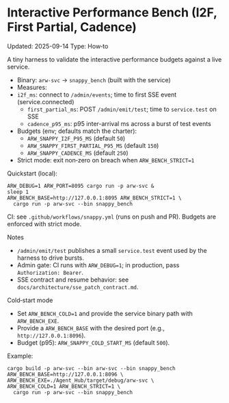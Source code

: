 # Interactive Performance Bench (I2F, First Partial, Cadence)
Updated: 2025-09-14
Type: How‑to

A tiny harness to validate the interactive performance budgets against a live service.

- Binary: `arw-svc` → `snappy_bench` (built with the service)
- Measures:
- `i2f_ms`: connect to `/admin/events`; time to first SSE event (service.connected)
  - `first_partial_ms`: POST `/admin/emit/test`; time to `service.test` on SSE
  - `cadence_p95_ms`: p95 inter-arrival ms across a burst of test events
- Budgets (env; defaults match the charter):
  - `ARW_SNAPPY_I2F_P95_MS` (default `50`)
  - `ARW_SNAPPY_FIRST_PARTIAL_P95_MS` (default `150`)
  - `ARW_SNAPPY_CADENCE_MS` (default `250`)
- Strict mode: exit non‑zero on breach when `ARW_BENCH_STRICT=1`

Quickstart (local):

```
ARW_DEBUG=1 ARW_PORT=8095 cargo run -p arw-svc &
sleep 1
ARW_BENCH_BASE=http://127.0.0.1:8095 ARW_BENCH_STRICT=1 \
  cargo run -p arw-svc --bin snappy_bench
```

CI: see `.github/workflows/snappy.yml` (runs on push and PR). Budgets are enforced with strict mode.

Notes
- `/admin/emit/test` publishes a small `service.test` event used by the harness to drive bursts.
- Admin gate: CI runs with `ARW_DEBUG=1`; in production, pass `Authorization: Bearer`.
- SSE contract and resume behavior: see `docs/architecture/sse_patch_contract.md`.

Cold‑start mode

- Set `ARW_BENCH_COLD=1` and provide the service binary path with `ARW_BENCH_EXE`.
- Provide a `ARW_BENCH_BASE` with the desired port (e.g., `http://127.0.0.1:8096`).
- Budget (p95): `ARW_SNAPPY_COLD_START_MS` (default `500`).

Example:

```
cargo build -p arw-svc --bin arw-svc --bin snappy_bench
ARW_BENCH_BASE=http://127.0.0.1:8096 \
ARW_BENCH_EXE=./Agent_Hub/target/debug/arw-svc \
ARW_BENCH_COLD=1 ARW_BENCH_STRICT=1 \
  cargo run -p arw-svc --bin snappy_bench
```
